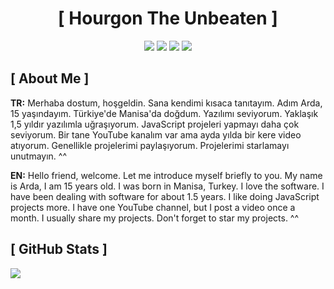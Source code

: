   <h1 align="center">[ Hourgon The Unbeaten ]</h1>
<div align="center">
<a href="https://discord.com/users/694145077693382656" target"blank_"><img src="https://img.shields.io/badge/Hourgon%20-111111.svg?&style=for-the-badge&logo=discord&logoColor=white"></a>
<a href="https://discord.gg/N4Ze76Ukrk" target"blank_"><img src="https://img.shields.io/badge/Plotus%20-111111.svg?&style=for-the-badge&logo=discord&logoColor=white"></a>
<a href="https://github.com/HourgonJS" target"blank_"><img src="https://img.shields.io/badge/GitHub%20-111111.svg?&style=for-the-badge&logo=github&logoColor=white"></a>
<a href="https://twitter.com/hourgon_" target"blank_"><img src="https://img.shields.io/badge/Twitter%20-111111.svg?&style=for-the-badge&logo=twitter&logoColor=white"></a>
</div>

## [ About Me ]

**TR:** Merhaba dostum, hoşgeldin. Sana kendimi kısaca tanıtayım. Adım Arda, 15 yaşındayım. Türkiye'de Manisa'da doğdum. Yazılımı seviyorum. Yaklaşık 1,5 yıldır yazılımla uğraşıyorum. JavaScript projeleri yapmayı daha çok seviyorum. Bir tane YouTube kanalım var ama ayda yılda bir kere video atıyorum. Genellikle projelerimi paylaşıyorum. Projelerimi starlamayı unutmayın. ^^

**EN:** Hello friend, welcome. Let me introduce myself briefly to you. My name is Arda, I am 15 years old. I was born in Manisa, Turkey. I love the software. I have been dealing with software for about 1.5 years. I like doing JavaScript projects more. I have one YouTube channel, but I post a video once a month. I usually share my projects. Don't forget to star my projects. ^^

## [ GitHub Stats ]

  ![](https://komarev.com/ghpvc/?username=HourgonJS&color=grey)
